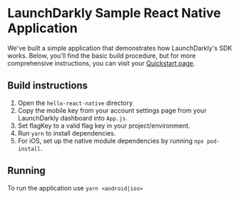 # LaunchDarkly Sample React Native Application

We've built a simple application that demonstrates how LaunchDarkly's SDK works. Below, you'll find the basic build procedure, but for more comprehensive instructions, you can visit your [Quickstart page](https://app.launchdarkly.com/quickstart#/).

## Build instructions

1. Open the `hello-react-native` directory
2. Copy the mobile key from your account settings page from your LaunchDarkly dashboard into `App.js`.
3. Set flagKey to a valid flag key in your project/environment.
4. Run `yarn` to install dependencies.
5. For iOS, set up the native module dependencies by running `npx pod-install`.

## Running

To run the application use `yarn <android|ios>`
